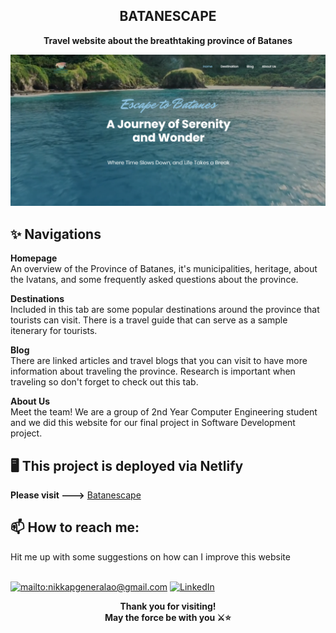 <h2 align='center'>BATANESCAPE</h2>
<p align='center'><b>Travel website about the breathtaking province of Batanes</b></p>

![Batanescape](./images/batanescape.png)

<h2>✨ Navigations</h2>

__Homepage__
<br>An overview of the Province of Batanes, it's municipalities, heritage, about the Ivatans, and some frequently asked questions about the province.

__Destinations__
<br>Included in this tab are some popular destinations around the province that tourists can visit. There is a travel guide that can serve as a sample itenerary for tourists.

__Blog__
<br>There are linked articles and travel blogs that you can visit to have more information about traveling the province. Research is important when traveling so don't forget to check out this tab.

__About Us__
<br>Meet the team! We are a group of 2nd Year Computer Engineering student and we did this website for our final project in Software Development project. 

<h2>🖥️ This project is deployed via Netlify</h2>

__Please visit --->__ [Batanescape](https://batanescape.netlify.app/)

<h2>📫 How to reach me:</h2>
Hit me up with some suggestions on how can I improve this website

<br><a href="mailto:nikkapgeneralao@gmail.com">![mailto:nikkapgeneralao@gmail.com](https://img.shields.io/badge/Gmail-D14836?style=for-the-badge&logo=gmail&logoColor=white)</a> <a href="https://www.linkedin.com/in/nikka-pauline-generalao-8203b5255/">![LinkedIn](https://img.shields.io/badge/LinkedIn-0077B5?style=for-the-badge&logo=linkedin&logoColor=white)</a>

<p align='center'><b>Thank you for visiting!<br>May the force be with you ⚔️⭐</b></p>
